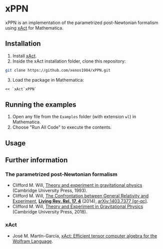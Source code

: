 # xPPN

xPPN is an implementation of the parametrized post-Newtonian formalism using [xAct] for Mathematica.

## Installation

1. Install [xAct].
2. Inside the xAct installation folder, clone this repository:
```bash
git clone https://github.com/xenos1984/xPPN.git
```
3. Load the package in Mathematica:
```mathematica
<< `xAct`xPPN`
```

## Running the examples

1. Open any file from the `Examples` folder (with extension `wl`) in Mathematica.
2. Choose "Run All Code" to execute the contents.

## Usage

## Further information

### The parametrized post-Newtonian formalism

* Clifford M. Will, [Theory and experiment in gravitational physics](http://inspirehep.net/record/357130) (Cambridge University Press, 1993).
* Clifford M. Will, [The Confrontation between General Relativity and Experiment](http://inspirehep.net/record/1287712), [**Living Rev. Rel. 17, 4**](http://doi.org/10.12942/lrr-2014-4) (2014), [arXiv:1403.7377 [gr-qc]](http://arxiv.org/abs/arXiv:1403.7377).
* Clifford M. Will, [Theory and Experiment in Gravitational Physics](http://inspirehep.net/record/1700339) (Cambridge University Press, 2018).

### xAct

* José M. Martín-García, [xAct: Efficient tensor computer algebra for the Wolfram Language][xAct].

[xAct]: http://www.xact.es
